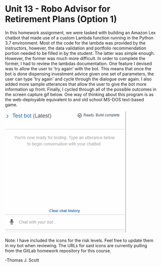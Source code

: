 # Unit 13 - Robo Advisor for Retirement Plans (Option 1)

In this homework assignment, we were tasked with building an Amazon Lex chatbot that made use of a custom Lambda function running in the Python 3.7 environment. Most of the code for the lambda was provided by the instructors, however, the data validation and portfolio recommendation portion needed to be filled in by the student. The latter was simple enough. However, the former was much more difficult. In order to complete the former, I had to review the lambdas documentation. One feature I devised was to allow the user to 'try again' with the bot. This means that once the bot is done dispensing investment advice given one set of parameters, the user can type 'try again' and cycle through the dialogue over again. I also added more sample utterances that allow the user to give the bot more information up front. Finally, I cycled through all of the possible outcomes in the screen capture gif below. One way of thinking about this program is as the web-deployable equivalent to and old school MS-DOS text-based game.

<img src="https://github.com/ThomasJScott3/unit13-challenge/blob/main/Images/Roboadvisor_Test.gif" class="center"></img>

Note: I have included the icons for the risk levels. Feel free to update them in my bot when reviewing. The URLs for said icons are currently pulling from the GitLab homework repository for this course.

-Thomas J. Scott
